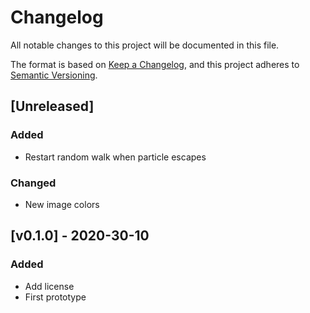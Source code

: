 # Changelog
All notable changes to this project will be documented in this file.

The format is based on [Keep a Changelog](https://keepachangelog.com/en/1.0.0/),
and this project adheres to [Semantic Versioning](https://semver.org/spec/v2.0.0.html).


## [Unreleased]
### Added
- Restart random walk when particle escapes

### Changed
- New image colors


## [v0.1.0] - 2020-30-10
### Added
- Add license
- First prototype
